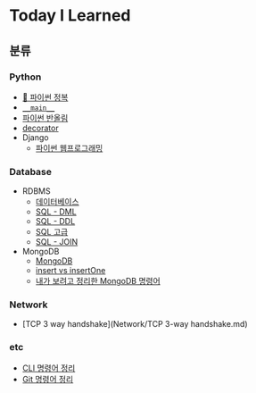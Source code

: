 # Today I Learned





## 분류



### Python

* [:book: 파이썬 정복](Python/Python%기초.md)
* [`__main__`](Python/__main__.md)
* [파이썬 반올림](Python/round_half_even.md)
* [decorator](Python/decorator.md)
* Django
  * [파이썬 웹프로그래밍]()



### Database

* RDBMS
  * [데이터베이스](Database/Database.md)
  * [SQL - DML](Database/SQL_DML.md)
  * [SQL - DDL](Database/SQL_DDL.md)
  * [SQL 고급](Database/SQL%고급.md)
  * [SQL - JOIN](Database/SQL_Join.md)
* MongoDB
  * [MongoDB](Database/MongoDB.md)
  * [insert vs insertOne](Database/MongoDB_insert_insertOne.md)
  * [내가 보려고 정리한 MongoDB 명령어](Database/내가_보려고_정리한_MongoDB_명령어.md)



### Network

* [TCP 3 way handshake](Network/TCP 3-way handshake.md)



### etc

* [CLI 명령어 정리](CLI.md)
* [Git 명령어 정리](Git.md)

